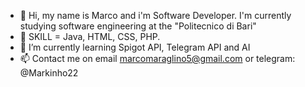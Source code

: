 - 👋 Hi, my name is Marco and i'm Software Developer. I'm currently studying software engineering at the "Politecnico di Bari"
- 🔨 SKILL = Java, HTML, CSS, PHP. 
- 🌱 I’m currently learning Spigot API, Telegram API and AI
- 📫 Contact me on email marcomaraglino5@gmail.com or telegram: @Markinho22
